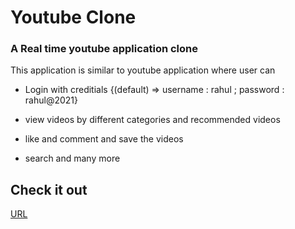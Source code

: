 # Youtube Clone

### A Real time youtube application clone 

This application is similar to youtube application where user can 

* Login with creditials {(default) => username : rahul ; password : rahul@2021}

* view videos by different categories and recommended videos

* like and comment and save the videos

* search and many more 


## Check it out ##

[URL](https://nxt-watch.onrender.com/)
